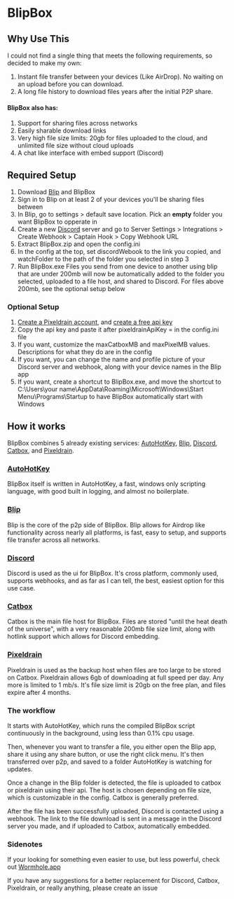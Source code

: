 # BlipBox
## Why Use This

I could not find a single thing that meets the following requirements, so decided to make my own:
1. Instant file transfer between your devices (Like AirDrop). No waiting on an upload before you can download.
2. A long file history to download files years after the initial P2P share.

#### BlipBox also has:

1. Support for sharing files across networks
2. Easily sharable download links
3. Very high file size limits: 20gb for files uploaded to the cloud, and unlimited file size without cloud uploads
4. A chat like interface with embed support (Discord)

## Required Setup
1. Download [Blip](https://blip.net/download) and BlipBox
2. Sign in to Blip on at least 2 of your devices you'll be sharing files between
3. In Blip, go to settings > default save location. Pick an **empty** folder you want BlipBox to opperate in
4. Create a new [Discord](https://discord.com/app) server and go to Server Settings > Integrations > Create Webhook > Captain Hook > Copy Webhook URL
5. Extract BlipBox.zip and open the config.ini
6. In the config at the top, set discordWebook to the link you copied, and watchFolder to the path of the folder you selected in step 3
7. Run BlipBox.exe
Files you send from one device to another using blip that are under 200mb will now be automatically added to the folder you selected, uploaded to a file host, and shared to Discord. For files above 200mb, see the optional setup below

### Optional Setup
1. [Create a Pixeldrain account](https://pixeldrain.com/register), and [create a free api key](https://pixeldrain.com/user/api_keys)
2. Copy the api key and paste it after pixeldrainApiKey = in the config.ini file
3. If you want, customize the maxCatboxMB and maxPixelMB values. Descriptions for what they do are in the config
4. If you want, you can change the name and profile picture of your Discord server and webhook, along with your device names in the Blip app
5. If you want, create a shortcut to BlipBox.exe, and move the shortcut to C:\Users\your name\AppData\Roaming\Microsoft\Windows\Start Menu\Programs\Startup to have BlipBox automatically start with Windows

## How it works
BlipBox combines 5 already existing services: [AutoHotKey](https://www.autohotkey.com/), [Blip](https://blip.net/), [Discord](https://discord.com), [Catbox](https://catbox.moe/), and [Pixeldrain](https://pixeldrain.com/).

### [AutoHotKey](https://www.autohotkey.com/)
BlipBox itself is written in AutoHotKey, a fast, windows only scripting language, with good built in logging, and almost no boilerplate.

### [Blip](https://blip.net/)
Blip is the core of the p2p side of BlipBox. Blip allows for Airdrop like functionality across nearly all platforms, is fast, easy to setup, and supports file transfer across all networks.

### [Discord](https://discord.com)
Discord is used as the ui for BlipBox. It's cross platform, commonly used, supports webhooks, and as far as I can tell, the best, easiest option for this use case.

### [Catbox](https://catbox.moe/)
Catbox is the main file host for BlipBox. Files are stored "until the heat death of the universe", with a very reasonable 200mb file size limit, along with hotlink support which allows for Discord embedding.

### [Pixeldrain](https://pixeldrain.com/)
Pixeldrain is used as the backup host when files are too large to be stored on Catbox. Pixeldrain allows 6gb of downloading at full speed per day. Any more is limited to 1 mb/s. It's file size limit is 20gb on the free plan, and files expire after 4 months.

### The workflow
It starts with AutoHotKey, which runs the compiled BlipBox script continuously in the background, using less than 0.1% cpu usage.

Then, whenever you want to transfer a file, you either open the Blip app, share it using any share button, or use the right click menu. It's then transferred over p2p, and saved to a folder AutoHotKey is watching for updates.

Once a change in the Blip folder is detected, the file is uploaded to catbox or pixeldrain using their api. The host is chosen depending on file size, which is customizable in the config. Catbox is generally preferred.

After the file has been successfully uploaded, Discord is contacted using a webhook. The link to the file download is sent in a message in the Discord server you made, and if uploaded to Catbox, automatically embedded.

### Sidenotes
If your looking for something even easier to use, but less powerful, check out [Wormhole.app](https://wormhole.app/)

If you have any suggestions for a better replacement for Discord, Catbox, Pixeldrain, or really anything, please create an issue